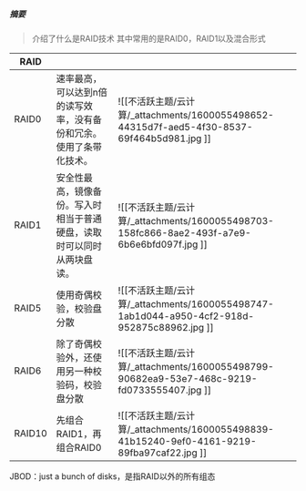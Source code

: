 > 
##### 摘要
> 介绍了什么是RAID技术
> 其中常用的是RAID0，RAID1以及混合形式

| RAID |  |  |
| --- | --- | --- |
| RAID0 | 速率最高，可以达到n倍的读写效率，没有备份和冗余。使用了条带化技术。 | ![[不活跃主题/云计算/_attachments/1600055498652-44315d7f-aed5-4f30-8537-69f464b5d981.jpg ]] |
| RAID1 | 安全性最高，镜像备份。写入时相当于普通硬盘，读取时可以同时从两块盘读。 | ![[不活跃主题/云计算/_attachments/1600055498703-158fc866-8ae2-493f-a7e9-6b6e6bfd097f.jpg ]] |
| RAID5 | 使用奇偶校验，校验盘分散 | ![[不活跃主题/云计算/_attachments/1600055498747-1ab1d044-a950-4cf2-918d-952875c88962.jpg ]] |
| RAID6 | 除了奇偶校验外，还使用另一种校验码，校验盘分散 | ![[不活跃主题/云计算/_attachments/1600055498799-90682ea9-53e7-468c-9219-fd0733555407.jpg ]] |
| RAID10 | 先组合RAID1，再组合RAID0 | ![[不活跃主题/云计算/_attachments/1600055498839-41b15240-9ef0-4161-9219-89fba97caf22.jpg ]] |

JBOD：just a bunch of disks，是指RAID以外的所有组态
